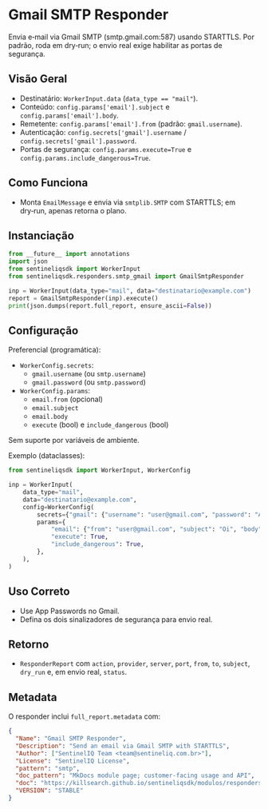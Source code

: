 # Gmail SMTP Responder

Envia e‑mail via Gmail SMTP (smtp.gmail.com:587) usando STARTTLS. Por padrão, roda em dry‑run;
o envio real exige habilitar as portas de segurança.

## Visão Geral

- Destinatário: `WorkerInput.data` (`data_type == "mail"`).
- Conteúdo: `config.params['email'].subject` e `config.params['email'].body`.
- Remetente: `config.params['email'].from` (padrão: `gmail.username`).
- Autenticação: `config.secrets['gmail'].username` / `config.secrets['gmail'].password`.
- Portas de segurança: `config.params.execute=True` e `config.params.include_dangerous=True`.

## Como Funciona

- Monta `EmailMessage` e envia via `smtplib.SMTP` com STARTTLS; em dry‑run, apenas retorna o plano.

## Instanciação

```python
from __future__ import annotations
import json
from sentineliqsdk import WorkerInput
from sentineliqsdk.responders.smtp_gmail import GmailSmtpResponder

inp = WorkerInput(data_type="mail", data="destinatario@example.com")
report = GmailSmtpResponder(inp).execute()
print(json.dumps(report.full_report, ensure_ascii=False))
```

## Configuração

Preferencial (programática):

- `WorkerConfig.secrets`:
  - `gmail.username` (ou `smtp.username`)
  - `gmail.password` (ou `smtp.password`)
- `WorkerConfig.params`:
  - `email.from` (opcional)
  - `email.subject`
  - `email.body`
  - `execute` (bool) e `include_dangerous` (bool)

Sem suporte por variáveis de ambiente.

Exemplo (dataclasses):

```python
from sentineliqsdk import WorkerInput, WorkerConfig

inp = WorkerInput(
    data_type="mail",
    data="destinatario@example.com",
    config=WorkerConfig(
        secrets={"gmail": {"username": "user@gmail.com", "password": "APP-PASS"}},
        params={
            "email": {"from": "user@gmail.com", "subject": "Oi", "body": "Olá"},
            "execute": True,
            "include_dangerous": True,
        },
    ),
)
```

## Uso Correto

- Use App Passwords no Gmail.
- Defina os dois sinalizadores de segurança para envio real.

## Retorno

- `ResponderReport` com `action`, `provider`, `server`, `port`, `from`, `to`, `subject`,
  `dry_run` e, em envio real, `status`.

## Metadata

O responder inclui `full_report.metadata` com:

```json
{
  "Name": "Gmail SMTP Responder",
  "Description": "Send an email via Gmail SMTP with STARTTLS",
  "Author": ["SentinelIQ Team <team@sentineliq.com.br>"],
  "License": "SentinelIQ License",
  "pattern": "smtp",
  "doc_pattern": "MkDocs module page; customer-facing usage and API",
  "doc": "https://killsearch.github.io/sentineliqsdk/modulos/responders/gmail_smtp/",
  "VERSION": "STABLE"
}
```
